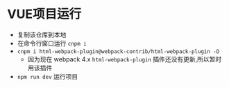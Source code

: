 # VUE项目运行
 + 复制该仓库到本地
 + 在命令行窗口运行 `cnpm i`
 + `cnpm i html-webpack-plugin@webpack-contrib/html-webpack-plugin -D`
   - 因为现在 webpack 4.x `html-webpack-plugin` 插件还没有更新,所以暂时用该插件
 + `npm run dev` 运行项目
 
 

